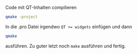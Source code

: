 Code mit QT-Inhalten compilieren
```bash
qmake -project
```
In die .pro Datei irgendwo `QT += widgets` einfügen und dann
```bash
qmake
```
ausführen. Zu guter letzt noch `make` ausführen und fertig.

